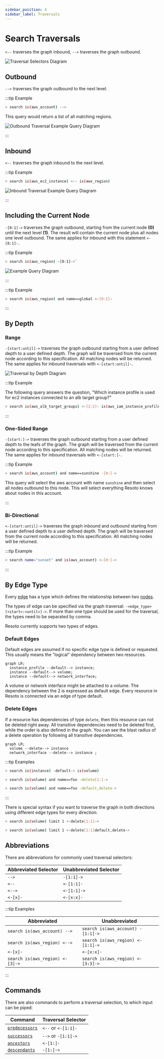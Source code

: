 ```yaml
---
sidebar_position: 4
sidebar_label: Traversals
---
```


# Search Traversals

`<--` traverses the graph inbound, `-->` traverses the graph outbound.

![Traversal Selectors Diagram](./img/graph_query_inout.png)

## Outbound

`-->` traverses the graph outbound to the next level.

:::tip Example

```bash title="Select AWS accounts and traverse the graph outbound"
> search is(aws_account) -->
```

This query would return a list of all matching regions.

![Outbound Traversal Example Query Diagram](./img/graph_query_outbound_example.png)

:::

## Inbound

`<--` traverses the graph inbound to the next level.

:::tip Example

```bash title="Select AWS EC2 instances, traverse the graph inbound, and filter to only return the aws_regions"
> search is(aws_ec2_instance) <-- is(aws_region)
```

![Inbound Traversal Example Query Diagram](./img/graph_query_inbound_example.png)

:::

## Including the Current Node

`-[0:1]->` traverses the graph outbound, starting from the current node **(0)** until the next level **(1)**. The result will contain the current node plus all nodes one level outbound. The same applies for inbound with this statement `<-[0:1]-`.

:::tip Example

```bash title="Return all resources "under" an aws_region together with the matching aws_region"
> search is(aws_region) -[0:1]->`
```

![Example Query Diagram](./img/graph_query_01.png)

:::

:::tip Example

```bash title="Return all aws_regions with name global, together with all accounts"
> search is(aws_region) and name==global <-[0:1]-
```

:::

## By Depth

### Range

`-[start:until]->` traverses the graph outbound starting from a user defined depth to a user defined depth. The graph will be traversed from the current node according to this specification. All matching nodes will be returned. The same applies for inbound traversals with `<-[start:until]-`.

![Traversal by Depth Diagram](./img/graph_query_startuntil.png)

:::tip Example

The following query answers the question, "Which instance profile is used for ec2 instances connected to an alb target group?"

```bash title="Select aws_alb_target_groups, traverse 2 levels inbound, and filter for aws_iam_instance_profiles"
> search is(aws_alb_target_groups) <-[2:2]- is(aws_iam_instance_profile)
```

:::

### One-Sided Range

`-[start:]->` traverses the graph outbound starting from a user defined depth to the leafs of the graph. The graph will be traversed from the current node according to this specification. All matching nodes will be returned. The same applies for inbound traversals with `<-[start:]-`.

:::tip Example

```bash
> search is(aws_account) and name==sunshine -[0:]->
```

This query will select the aws account with name `sunshine` and then select all nodes outbound to this node. This will select everything Resoto knows about nodes in this account.

:::

### Bi-Directional

`<-[start:until]->` traverses the graph inbound and outbound starting from a user defined depth to a user defined depth. The graph will be traversed from the current node according to this specification. All matching nodes will be returned.

:::tip Example

```bash title="Select nodes with the name sunset connected on any depth to the AWS account"
> search name="sunset" and is(aws_account) <-[0:]->
```

:::

## By Edge Type

Every [edge](../../concepts/asset-inventory-graph/index.md#edges) has a type which defines the relationship between two [nodes](../../concepts/asset-inventory-graph/index.md#nodes).

The types of edge can be specified via the graph traversal: `-<edge_type>[<start>:<until>]->`. If more than one type should be used for the traversal, the types need to be separated by comma.

Resoto currently supports two types of edges.

### Default Edges

Default edges are assumed if no specific edge type is defined or requested. This usually means the "logical" dependency between two resources.

```mermaid
graph LR;
  instance_profile --default--> instance;
  instance --default--> volume;
  instance --default--> network_interface;
```

A volume or network interface might be attached to a volume. The dependency between the 2 is expressed as default edge. Every resource in Resoto is connected via an edge of type default.

### Delete Edges

If a resource has dependencies of type `delete`, then this resource can not be deleted right away. All transitive dependencies need to be deleted first, while the order is also defined in the graph. You can see the blast radius of a delete operation by following all transitive dependencies.

```mermaid
graph LR;
  volume --delete--> instance
  network_interface --delete--> instance ;
```

:::tip Examples

```bash title="Selects all instances, walk the default edge outbound, and filter on volumes; returns volumes that are attached to an instance"
> search is(instance) -default-> is(volume)
```

```bash title="Blast radius of resources that are affected when volume foo would be deleted"
> search is(volume) and name==foo -delete[1:]->
```

```bash title="Select all volumes and traverse one step using default/delete dependency; returns all resources that are found"
> search is(volume) and name==foo -default,delete->
```

:::

There is special syntax if you want to traverse the graph in both directions using different edge types for every direction:

```bash title="Pick one volume, then traverse delete dependencies both inbound and outbound"
> search is(volume) limit 1 <-delete[1:1]->
```

```bash title="Pick one volume, then traverse inbound using delete dependencies and outbound using both delete and default dependencies"
> search is(volume) limit 1 <-delete[1:1]default,delete->
```

## Abbreviations

There are abbreviations for commonly used traversal selectors:

| Abbreviated Selector | Unabbreviated Selector |
| -------------------- | ---------------------- |
| `-->`                | `-[1:1]->`             |
| `<--`                | `<-[1:1]-`             |
| `<-->`               | `<-[1:1]->`            |
| `<-[x]-`             | `<-[x:x]-`             |

:::tip Examples

| Abbreviated                     | Unabbreviated                     |
| ------------------------------- | --------------------------------- |
| `search is(aws_account) -->`    | `search is(aws_account) -[1:1]->` |
| `search is(aws_region) <-->`    | `search is(aws_region) <-[1:1]->` |
| `<-[x]-`                        | `<-[x:x]-`                        |
| `search is(aws_region) <-[3]->` | `search is(aws_region) <-[3:3]->` |

:::

## Commands

There are also commands to perform a traversal selection, to which input can be piped:

| Command                                                               | Traversal Selector  |
| --------------------------------------------------------------------- | ------------------- |
| [`predecessors`](../../reference/cli/search-commands/predecessors.md) | `<--` or `<-[1:1]-` |
| [`successors`](../../reference/cli/search-commands/successors.md)     | `-->` or `-[1:1]->` |
| [`ancestors`](../../reference/cli/search-commands/ancestors.md)       | `<-[1:]-`           |
| [`descendants`](../../reference/cli/search-commands/descendants.md)   | `-[1:]->`           |

